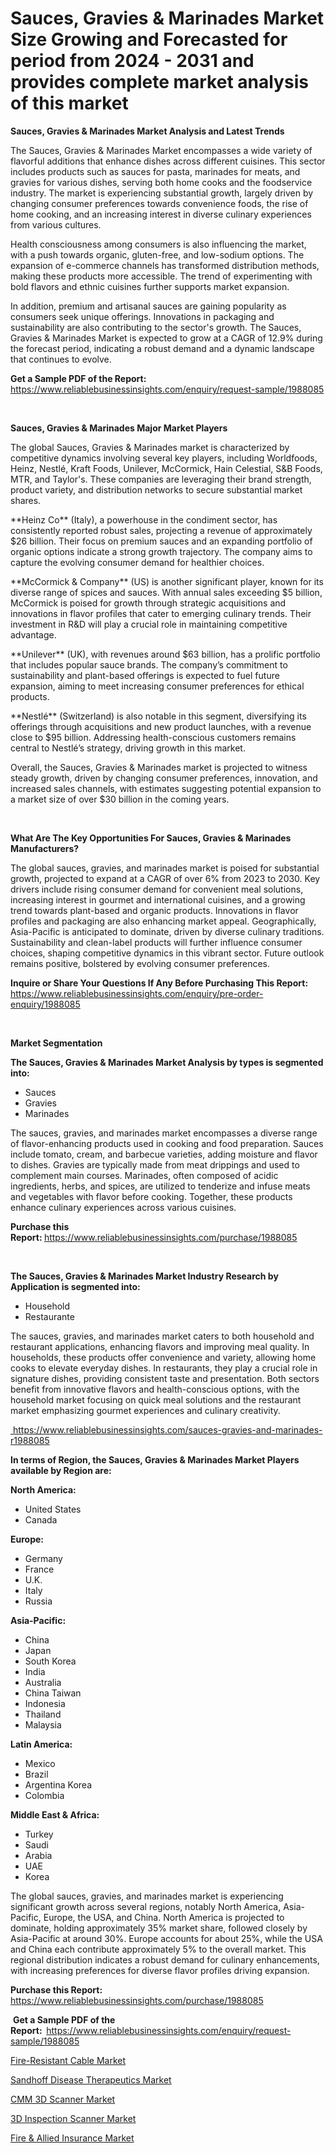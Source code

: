 <p><h1>Sauces, Gravies & Marinades Market Size Growing and Forecasted for period from 2024 - 2031 and provides complete market analysis of this market</h1></p><p><strong>Sauces, Gravies & Marinades Market Analysis and Latest Trends</strong></p>
<p><p>The Sauces, Gravies & Marinades Market encompasses a wide variety of flavorful additions that enhance dishes across different cuisines. This sector includes products such as sauces for pasta, marinades for meats, and gravies for various dishes, serving both home cooks and the foodservice industry. The market is experiencing substantial growth, largely driven by changing consumer preferences towards convenience foods, the rise of home cooking, and an increasing interest in diverse culinary experiences from various cultures.</p><p>Health consciousness among consumers is also influencing the market, with a push towards organic, gluten-free, and low-sodium options. The expansion of e-commerce channels has transformed distribution methods, making these products more accessible. The trend of experimenting with bold flavors and ethnic cuisines further supports market expansion.</p><p>In addition, premium and artisanal sauces are gaining popularity as consumers seek unique offerings. Innovations in packaging and sustainability are also contributing to the sector's growth. The Sauces, Gravies & Marinades Market is expected to grow at a CAGR of 12.9% during the forecast period, indicating a robust demand and a dynamic landscape that continues to evolve.</p></p>
<p><strong>Get a Sample PDF of the Report:&nbsp;</strong> <a href="https://www.reliablebusinessinsights.com/enquiry/request-sample/1988085?utm_campaign=102&utm_medium=2&utm_source=Github&utm_content=ia&utm_term=25102024&utm_id=sauces-gravies-marinades">https://www.reliablebusinessinsights.com/enquiry/request-sample/1988085</a></p>
<p>&nbsp;</p>
<p><strong>Sauces, Gravies & Marinades Major Market Players</strong></p>
<p><p>The global Sauces, Gravies & Marinades market is characterized by competitive dynamics involving several key players, including Worldfoods, Heinz, Nestlé, Kraft Foods, Unilever, McCormick, Hain Celestial, S&B Foods, MTR, and Taylor's. These companies are leveraging their brand strength, product variety, and distribution networks to secure substantial market shares.</p><p>**Heinz Co** (Italy), a powerhouse in the condiment sector, has consistently reported robust sales, projecting a revenue of approximately $26 billion. Their focus on premium sauces and an expanding portfolio of organic options indicate a strong growth trajectory. The company aims to capture the evolving consumer demand for healthier choices.</p><p>**McCormick & Company** (US) is another significant player, known for its diverse range of spices and sauces. With annual sales exceeding $5 billion, McCormick is poised for growth through strategic acquisitions and innovations in flavor profiles that cater to emerging culinary trends. Their investment in R&D will play a crucial role in maintaining competitive advantage.</p><p>**Unilever** (UK), with revenues around $63 billion, has a prolific portfolio that includes popular sauce brands. The company’s commitment to sustainability and plant-based offerings is expected to fuel future expansion, aiming to meet increasing consumer preferences for ethical products.</p><p>**Nestlé** (Switzerland) is also notable in this segment, diversifying its offerings through acquisitions and new product launches, with a revenue close to $95 billion. Addressing health-conscious customers remains central to Nestlé’s strategy, driving growth in this market.</p><p>Overall, the Sauces, Gravies & Marinades market is projected to witness steady growth, driven by changing consumer preferences, innovation, and increased sales channels, with estimates suggesting potential expansion to a market size of over $30 billion in the coming years.</p></p>
<p>&nbsp;</p>
<p><strong>What Are The Key Opportunities For Sauces, Gravies & Marinades Manufacturers?</strong></p>
<p><p>The global sauces, gravies, and marinades market is poised for substantial growth, projected to expand at a CAGR of over 6% from 2023 to 2030. Key drivers include rising consumer demand for convenient meal solutions, increasing interest in gourmet and international cuisines, and a growing trend towards plant-based and organic products. Innovations in flavor profiles and packaging are also enhancing market appeal. Geographically, Asia-Pacific is anticipated to dominate, driven by diverse culinary traditions. Sustainability and clean-label products will further influence consumer choices, shaping competitive dynamics in this vibrant sector. Future outlook remains positive, bolstered by evolving consumer preferences.</p></p>
<p><strong>Inquire or Share Your Questions If Any Before Purchasing This Report:</strong> <a href="https://www.reliablebusinessinsights.com/enquiry/pre-order-enquiry/1988085?utm_campaign=102&utm_medium=2&utm_source=Github&utm_content=ia&utm_term=25102024&utm_id=sauces-gravies-marinades">https://www.reliablebusinessinsights.com/enquiry/pre-order-enquiry/1988085</a></p>
<p>&nbsp;</p>
<p><strong>Market Segmentation</strong></p>
<p><strong>The Sauces, Gravies & Marinades Market Analysis by types is segmented into:</strong></p>
<p><ul><li>Sauces</li><li>Gravies</li><li>Marinades</li></ul></p>
<p><p>The sauces, gravies, and marinades market encompasses a diverse range of flavor-enhancing products used in cooking and food preparation. Sauces include tomato, cream, and barbecue varieties, adding moisture and flavor to dishes. Gravies are typically made from meat drippings and used to complement main courses. Marinades, often composed of acidic ingredients, herbs, and spices, are utilized to tenderize and infuse meats and vegetables with flavor before cooking. Together, these products enhance culinary experiences across various cuisines.</p></p>
<p><strong>Purchase this Report:&nbsp;</strong><a href="https://www.reliablebusinessinsights.com/purchase/1988085?utm_campaign=102&utm_medium=2&utm_source=Github&utm_content=ia&utm_term=25102024&utm_id=sauces-gravies-marinades">https://www.reliablebusinessinsights.com/purchase/1988085</a></p>
<p>&nbsp;</p>
<p><strong>The Sauces, Gravies & Marinades Market Industry Research by Application is segmented into:</strong></p>
<p><ul><li>Household</li><li>Restaurante</li></ul></p>
<p><p>The sauces, gravies, and marinades market caters to both household and restaurant applications, enhancing flavors and improving meal quality. In households, these products offer convenience and variety, allowing home cooks to elevate everyday dishes. In restaurants, they play a crucial role in signature dishes, providing consistent taste and presentation. Both sectors benefit from innovative flavors and health-conscious options, with the household market focusing on quick meal solutions and the restaurant market emphasizing gourmet experiences and culinary creativity.</p></p>
<p><a href="https://www.reliablebusinessinsights.com/sauces-gravies-and-marinades-r1988085?utm_campaign=102&utm_medium=2&utm_source=Github&utm_content=ia&utm_term=25102024&utm_id=sauces-gravies-marinades">&nbsp;https://www.reliablebusinessinsights.com/sauces-gravies-and-marinades-r1988085</a></p>
<p><strong>In terms of Region, the Sauces, Gravies & Marinades Market Players available by Region are:</strong></p>
<p>
    <p> <strong> North America: </strong>
        <ul>
            <li>United States</li>
            <li>Canada</li>
        </ul>
        </p> 
    <p> <strong> Europe: </strong>
        <ul>
            <li>Germany</li>
            <li>France</li>
            <li>U.K.</li>
            <li>Italy</li>
            <li>Russia</li>
        </ul>
        </p> 
    <p> <strong> Asia-Pacific: </strong>
        <ul>
            <li>China</li>
            <li>Japan</li>
            <li>South Korea</li>
            <li>India</li>
            <li>Australia</li>
            <li>China Taiwan</li>
            <li>Indonesia</li>
            <li>Thailand</li>
            <li>Malaysia</li>
        </ul>
        </p> 
    <p> <strong> Latin America: </strong>
        <ul>
            <li>Mexico</li>
            <li>Brazil</li>
            <li>Argentina Korea</li>
            <li>Colombia</li>
        </ul>
        </p> 
    <p> <strong> Middle East & Africa: </strong>
        <ul>
            <li>Turkey</li>
            <li>Saudi</li>
            <li>Arabia</li>
            <li>UAE</li>
            <li>Korea</li>
        </ul>
    </p>
    </p>
<p><p>The global sauces, gravies, and marinades market is experiencing significant growth across several regions, notably North America, Asia-Pacific, Europe, the USA, and China. North America is projected to dominate, holding approximately 35% market share, followed closely by Asia-Pacific at around 30%. Europe accounts for about 25%, while the USA and China each contribute approximately 5% to the overall market. This regional distribution indicates a robust demand for culinary enhancements, with increasing preferences for diverse flavor profiles driving expansion.</p></p>
<p><strong>Purchase this Report: </strong><a href="https://www.reliablebusinessinsights.com/purchase/1988085?utm_campaign=102&utm_medium=2&utm_source=Github&utm_content=ia&utm_term=25102024&utm_id=sauces-gravies-marinades">https://www.reliablebusinessinsights.com/purchase/1988085</a></p>
<p>&nbsp;<strong>Get a Sample PDF of the Report:&nbsp;&nbsp;</strong><a href="https://www.reliablebusinessinsights.com/enquiry/request-sample/1988085?utm_campaign=102&utm_medium=2&utm_source=Github&utm_content=ia&utm_term=25102024&utm_id=sauces-gravies-marinades">https://www.reliablebusinessinsights.com/enquiry/request-sample/1988085</a></p>
<p><strong></strong></p>
<p><p><a href="https://github.com/SidorelaGurakuqi596/Market-Research-Report-List-1/blob/main/fire-resistant-cable-market.md?utm_campaign=102&utm_medium=2&utm_source=Github&utm_content=ia&utm_term=25102024&utm_id=sauces-gravies-marinades">Fire-Resistant Cable Market</a></p><p><a href="https://www.linkedin.com/pulse/insights-sandhoff-disease-therapeutics-industry-market-financial-hwbqe?utm_campaign=102&utm_medium=2&utm_source=Github&utm_content=ia&utm_term=25102024&utm_id=sauces-gravies-marinades">Sandhoff Disease Therapeutics Market</a></p><p><a href="https://issuu.com/reportprime-2/docs/cmm-3d-scanner-market-size-2030.ppt_68cc34a3a906b1?utm_campaign=102&utm_medium=2&utm_source=Github&utm_content=ia&utm_term=25102024&utm_id=sauces-gravies-marinades">CMM 3D Scanner Market</a></p><p><a href="https://issuu.com/reportprime-2/docs/3d-inspection-scanner-market-size-2_d6772950fe6cbd?utm_campaign=102&utm_medium=2&utm_source=Github&utm_content=ia&utm_term=25102024&utm_id=sauces-gravies-marinades">3D Inspection Scanner Market</a></p><p><a href="https://github.com/RogerBennett414/Market-Research-Report-List-1/blob/main/fire-allied-insurance-market.md?utm_campaign=102&utm_medium=2&utm_source=Github&utm_content=ia&utm_term=25102024&utm_id=sauces-gravies-marinades">Fire & Allied Insurance Market</a></p></p>
